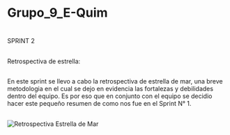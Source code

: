 # Grupo_9_E-Quim
#
SPRINT 2
##
Retrospectiva de estrella:
##
En este sprint se llevo a cabo la retrospectiva de estrella de mar, una breve metodologia en el cual se dejo en evidencia las fortalezas y debilidades dentro del equipo. Es por eso que en conjunto con el equipo se decidio hacer este pequeño resumen de como nos fue en el Sprint N° 1.
##
![Retrospectiva Estrella de Mar](https://user-images.githubusercontent.com/66625328/90249558-0ea92d80-de11-11ea-84f5-49aca677b7d2.jpg)
